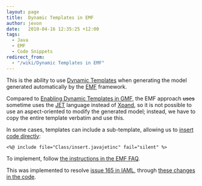 ```yaml
---
layout: page
title:  Dynamic Templates in EMF
author: jevon
date:   2010-04-16 12:35:25 +12:00
tags:
  - Java
  - EMF
  - Code Snippets
redirect_from:
  - "/wiki/Dynamic Templates in EMF"
---
```


This is the ability to use [Dynamic Templates](Dynamic_Templates.md) when generating the model generated automatically by the [EMF](EMF.md) framework.

Compared to [Enabling Dynamic Templates in GMF](Enabling_Dynamic_Templates_in_GMF), the EMF approach <strike>uses</strike> sometime uses the [JET](JET.md) language instead of [Xpand](xpand.md), so it is not possible to use an aspect-oriented to modify the generated model; instead, we have to copy the entire template verbatim and use this.

In some cases, templates can include a sub-template, allowing us to <a href="http://code.google.com/p/iaml/source/browse/trunk/org.openiaml.model/templates-emf/model/Class/insert.javajetinc?r=1907">insert code directly</a>:

`<%@ include file="Class/insert.javajetinc" fail="silent" %>`

To implement, follow <a href="http://wiki.eclipse.org/index.php/EMF-FAQ#What_are_Dynamic_Templates.3F">the instructions in the EMF FAQ</a>.

This was implemented to resolve <a href="http://code.google.com/p/iaml/issues/detail?id=165">issue 165 in IAML</a>, through <a href="http://code.google.com/p/iaml/source/detail?r=1905">these changes in the code</a>.
